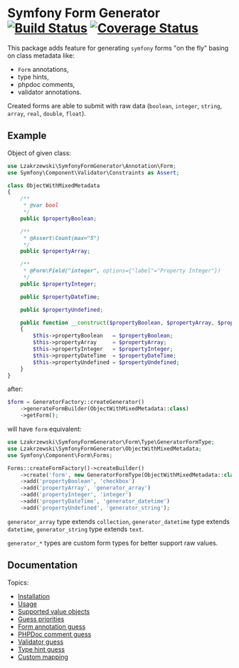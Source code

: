 # Symfony Form Generator [![Build Status](https://travis-ci.org/lzakrzewski/SymfonyFormGenerator.svg?branch=master)](https://travis-ci.org/Lzakrzewski/SymfonyFormGenerator) [![Coverage Status](https://coveralls.io/repos/Lzakrzewski/SymfonyFormGenerator/badge.svg?branch=master&service=github)](https://coveralls.io/github/lzakrzewski/SymfonyFormGenerator?branch=master)

This package adds feature for generating `symfony` forms "on the fly" basing on class metadata like:
 - `Form` annotations,
 - type hints,
 - phpdoc comments,
 - validator annotations. 
 
Created forms are able to submit with raw data (`boolean`, `integer`, `string`, `array`, `real`, `double`, `float`).
 
## Example

Object of given class:

```php
use Lzakrzewski\SymfonyFormGenerator\Annotation\Form;
use Symfony\Component\Validator\Constraints as Assert;

class ObjectWithMixedMetadata
{
    /**
     * @var bool
     */
    public $propertyBoolean;

    /**
     * @Assert\Count(max="5")
     */
    public $propertyArray;

    /**
     * @Form\Field("integer", options={"label"="Property Integer"})
     */
    public $propertyInteger;

    public $propertyDateTime;

    public $propertyUndefined;

    public function __construct($propertyBoolean, $propertyArray, $propertyInteger, \DateTime $propertyDateTime, $propertyUndefined)
    {
        $this->propertyBoolean   = $propertyBoolean;
        $this->propertyArray     = $propertyArray;
        $this->propertyInteger   = $propertyInteger;
        $this->propertyDateTime  = $propertyDateTime;
        $this->propertyUndefined = $propertyUndefined;
    }
}
```
after:

```php
$form = GeneratorFactory::createGenerator()
    ->generateFormBuilder(ObjectWithMixedMetadata::class)
    ->getForm();
```

will have `form` equivalent:

```php
use Lzakrzewski\SymfonyFormGenerator\Form\Type\GeneratorFormType;
use Lzakrzewski\SymfonyFormGenerator\ObjectWithMixedMetadata;
use Symfony\Component\Form\Forms;

Forms::createFormFactory()->createBuilder()
    ->create('form', new GeneratorFormType(ObjectWithMixedMetadata::class))
    ->add('propertyBoolean', 'checkbox')
    ->add('propertyArray', 'generator_array')
    ->add('propertyInteger', 'integer')
    ->add('propertyDateTime', 'generator_datetime')
    ->add('propertyUndefined', 'generator_string');
```
`generator_array` type extends `collection`,
`generator_datetime` type extends `datetime`,
`generator_string` type extends `text`.

`generator_*` types are custom form types for better support raw values.


## Documentation

Topics: 
- [Installation](doc/installation.md)
- [Usage](doc/usage.md)
- [Supported value objects](doc/value_objects.md)
- [Guess priorities](doc/guess_priorities.md)
- [Form annotation guess](doc/form_annotation_guess.md)
- [PHPDoc comment guess](doc/phpdoc_comment_guess.md)
- [Validator guess](doc/validator_guess.md)
- [Type hint guess](doc/type_hint_guess.md)
- [Custom mapping](doc/custom_mapping.md)